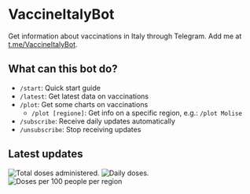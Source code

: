 # VaccineItalyBot

Get information about vaccinations in Italy through Telegram. Add me at [t.me/VaccineItalyBot](https://t.me/VaccineItalyBot).

## What can this bot do?

* `/start`: Quick start guide
* `/latest`: Get latest data on vaccinations
* `/plot`: Get some charts on vaccinations
    - `/plot [regione]`: Get info on a specific region, e.g.: `/plot Molise`
* `/subscribe`: Receive daily updates automatically
* `/unsubscribe`: Stop receiving updates 

## Latest updates

![Total doses administered.](https://mttmantovani.s3.eu-central-1.amazonaws.com/charts/2021-04-11-total.png)
![Daily doses.](https://mttmantovani.s3.eu-central-1.amazonaws.com/charts/2021-04-11-daily.png)
![Doses per 100 people per region](https://mttmantovani.s3.eu-central-1.amazonaws.com/charts/2021-04-11-map.png)


